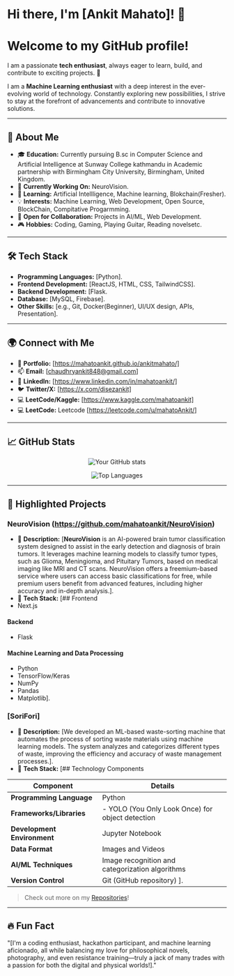 # Hi there, I'm [Ankit Mahato]! 👋

# Welcome to my GitHub profile!

I am a passionate **tech enthusiast**, always eager to learn, build, and contribute to exciting projects. 🚀

I am a **Machine Learning enthusiast** with a deep interest in the ever-evolving world of technology. Constantly exploring new possibilities, I strive to stay at the forefront of advancements and contribute to innovative solutions.

---

## 🌟 About Me

- 🎓 **Education:** Currently pursuing B.sc in Computer Science and Artificial Intelligence at Sunway College kathmandu in Academic partnership with Birmingham City University, Birmingham, United Kingdom.
- 🔭 **Currently Working On:** NeuroVision.
- 🌱 **Learning:** Artificial Intellligence, Machine learning, Blokchain(Fresher).
- 💡 **Interests:** Machine Learning, Web Development, Open Source, BlockChain, Compitative Progarmming.
- 🤝 **Open for Collaboration:** Projects in AI/ML, Web Development.
- 🎮 **Hobbies:** Coding, Gaming, Playing Guitar, Reading novelsetc.

---

## 🛠️ Tech Stack

- **Programming Languages:** [Python].
- **Frontend Development:** [ReactJS, HTML, CSS, TailwindCSS].
- **Backend Development:** [Flask.
- **Database:** [MySQL, Firebase].
- **Other Skills:** [e.g., Git, Docker(Beginner), UI/UX design, APIs, Presentation].

---

## 🌍 Connect with Me

- 💼 **Portfolio:** [https://mahatoankit.github.io/ankitmahato/]
- 📫 **Email:** [chaudhryankit848@gmail.com]
- 🔗 **LinkedIn:** [https://www.linkedin.com/in/mahatoankit/]
- 🐦 **Twitter/X:** [https://x.com/disezankit]
- 💻 **LeetCode/Kaggle:** [https://www.kaggle.com/mahatoankit]
- 💻 **LeetCode:** Leetcode [https://leetcode.com/u/mahatoAnkit/]

---

## 📈 GitHub Stats

<p align="center">
  <img src="https://github-readme-stats.vercel.app/api?username=yourusername&show_icons=true&theme=radical" alt="Your GitHub stats" />
</p>
<p align="center">
  <img src="https://github-readme-stats.vercel.app/api/top-langs/?username=yourusername&layout=compact&theme=radical" alt="Top Languages" />
</p>

---

## 🔖 Highlighted Projects

### NeuroVision (https://github.com/mahatoankit/NeuroVision)
- 🔗 **Description:** [**NeuroVision** is an AI-powered brain tumor classification system designed to assist in the early detection and diagnosis of brain tumors. It leverages machine learning models to classify tumor types, such as Glioma, Meningioma, and Pituitary Tumors, based on medical imaging like MRI and CT scans. NeuroVision offers a freemium-based service where users can access basic classifications for free, while premium users benefit from advanced features, including higher accuracy and in-depth analysis.].
- 🚀 **Tech Stack:** [## Frontend
- Next.js

#### Backend
- Flask

#### Machine Learning and Data Processing
- Python
- TensorFlow/Keras
- NumPy
- Pandas
- Matplotlib].

### [SoriFori]
- 🔗 **Description:** [We developed an ML-based waste-sorting machine that automates the process of sorting waste materials using machine learning models. The system analyzes and categorizes different types of waste, improving the efficiency and accuracy of waste management processes.].
- 🚀 **Tech Stack:** [## Technology Components

| **Component**              | **Details**                                                    |
|----------------------------|----------------------------------------------------------------|
| **Programming Language**   | Python                                                         |
| **Frameworks/Libraries**   | - YOLO (You Only Look Once) for object detection               |
| **Development Environment**| Jupyter Notebook                                               |
| **Data Format**            | Images and Videos                                              |
| **AI/ML Techniques**       | Image recognition and categorization algorithms                |
| **Version Control**        | Git (GitHub repository)     ].

> Check out more on my [Repositories](https://github.com/yourusername?tab=repositories)!

---

## 🔥 Fun Fact

"[I'm a coding enthusiast, hackathon participant, and machine learning aficionado, all while balancing my love for philosophical novels, photography, and even resistance training—truly a jack of many trades with a passion for both the digital and physical worlds!]."
